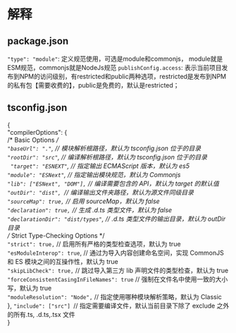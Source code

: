 # 解释
## package.json
  `"type": "module"`: 定义规范使用，可选是module和commonjs， module就是ESM规范，commonjs就是NodeJs规范
  `publishConfig.access`: 表示当前项目发布到NPM的访问级别，有restricted和public两种选项，restricted是发布到NPM的私有包【需要收费的】，public是免费的，默认是restricted；

## tsconfig.json
{<br />
  "compilerOptions": { <br />
    /* Basic Options */<br />
    `"baseUrl": "."`, // 模块解析根路径，默认为 tsconfig.json 位于的目录<br />
    `"rootDir": "src"`, // 编译解析根路径，默认为 tsconfig.json 位于的目录<br />
   ` "target": "ESNEXT"`, // 指定输出 ECMAScript 版本，默认为 es5<br />
    `"module": "ESNext"`, // 指定输出模块规范，默认为 Commonjs<br />
    `"lib": ["ESNext", "DOM"],` // 编译需要包含的 API，默认为 target 的默认值<br />
    `"outDir": "dist", `// 编译输出文件夹路径，默认为源文件同级目录<br />
    `"sourceMap": true,` // 启用 sourceMap，默认为 false<br />
    `"declaration": true,` // 生成 .d.ts 类型文件，默认为 false<br />
    `"declarationDir": "dist/types"`, // .d.ts 类型文件的输出目录，默认为 outDir 目录<br />
    /* Strict Type-Checking Options */<br />
    `"strict": true,` // 启用所有严格的类型检查选项，默认为 true<br />
    `"esModuleInterop": true`, // 通过为导入内容创建命名空间，实现 CommonJS 和 ES 模块之间的互操作性，默认为 true<br />
    `"skipLibCheck": true,` // 跳过导入第三方 lib 声明文件的类型检查，默认为 true<br />
    `"forceConsistentCasingInFileNames": true` // 强制在文件名中使用一致的大小写，默认为 true<br />
    `"moduleResolution": "Node",` // 指定使用哪种模块解析策略，默认为 Classic<br />
  },
  `"include": ["src"] `// 指定需要编译文件，默认当前目录下除了 exclude 之外的所有.ts, .d.ts,.tsx 文件<br />
} 

## 

## 